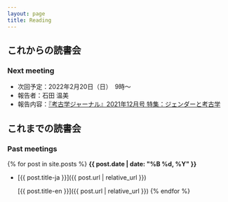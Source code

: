 ```yaml
---
layout: page
title: Reading
---
```


## これからの読書会

### Next meeting

- 次回予定：2022年2月20日（日）　9時～
- 報告者：石田 温美
- 報告内容：<a href="http://hokuryukan-ns.co.jp/cms/books/%e8%80%83%e5%8f%a4%e5%ad%a6%e3%82%b8%e3%83%a3%e3%83%bc%e3%83%8a%e3%83%ab%e3%80%802021%e5%b9%b412%e6%9c%88%e5%8f%b7-%e3%82%b8%e3%82%a7%e3%83%b3%e3%83%80%e3%83%bc%e3%81%a8%e8%80%83%e5%8f%a4%e5%ad%a6/">『考古学ジャーナル』2021年12月号 特集：ジェンダーと考古学
</a>

## これまでの読書会

### Past meetings

{% for post in site.posts %}
**{{ post.date | date: "%B %d, %Y" }}**

- [{{ post.title-ja }}]({{ post.url | relative_url }})

  [{{ post.title-en }}]({{ post.url | relative_url }})
  {% endfor %}
